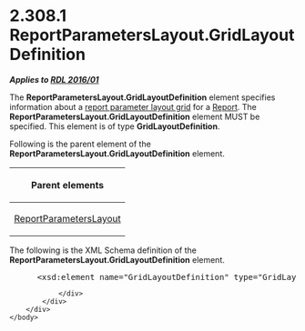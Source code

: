 <html dir="LTR" xmlns:mshelp="http://msdn.microsoft.com/mshelp" xmlns:ddue="http://ddue.schemas.microsoft.com/authoring/2003/5" xmlns:xlink="http://www.w3.org/1999/xlink" xmlns:tool="http://www.microsoft.com/tooltip">
    <head>
        <meta http-equiv="Content-Type" content="text/html; CHARSET=utf-8"></meta>
        <meta name="save" content="history"></meta>
        <title>2.308.1 ReportParametersLayout.GridLayoutDefinition</title>
        <xml>
            <mshelp:toctitle title="2.308.1 ReportParametersLayout.GridLayoutDefinition"></mshelp:toctitle>
            <mshelp:rltitle title="[MS-RDL]: ReportParametersLayout.GridLayoutDefinition"></mshelp:rltitle>
            <mshelp:keyword index="A" term="120b7888-b0d2-4b9b-8374-33d26abfa6d7"></mshelp:keyword>
            <mshelp:attr name="DCSext.ContentType" value="open specification"></mshelp:attr>
            <mshelp:attr name="AssetID" value="120b7888-b0d2-4b9b-8374-33d26abfa6d7"></mshelp:attr>
            <mshelp:attr name="TopicType" value="kbRef"></mshelp:attr>
            <mshelp:attr name="DCSext.Title" value="[MS-RDL]: ReportParametersLayout.GridLayoutDefinition" />
        </xml>
    </head>
    <body>
        <div id="header">
            <h1 class="heading">2.308.1 ReportParametersLayout.GridLayoutDefinition</h1>
        </div>
        <div id="mainSection">
            <div id="mainBody">
                <div id="allHistory" class="saveHistory"></div>
                <div id="sectionSection0" class="section" name="collapseableSection">
                    

<p><b><i>Applies to </i></b><a href="52ce3983-2bfc-4e72-9359-42aaf5fe4509.md"><b><i>RDL 2016/01</i></b></a></p>

<p>The <b>ReportParametersLayout.GridLayoutDefinition</b>
element specifies information about a <a href="b2482b3f-74ab-4ca8-a9e5-c07955011743.md#gt_96868796-6757-439e-ae5d-acd2caff00d3">report parameter layout grid</a>
for a <a href="6bbaafec-020b-406c-b4e7-5e4318b616cb.md">Report</a>. The <b>ReportParametersLayout.GridLayoutDefinition</b>
element MUST be specified. This element is of type <b>GridLayoutDefinition</b>.</p>

<p>Following is the parent element of the <b>ReportParametersLayout.GridLayoutDefinition</b>
element.</p>

<table>
 <thead>
  <tr>
   <th>
   <p>Parent elements</p>
   </th>
  </tr>
 </thead>
 <tr>
  <td>
  <p><a href="a55064c8-1395-42a3-8063-ec5dd8187864.md">ReportParametersLayout</a></p>
  </td>
 </tr>
</table>

<p>The following is the XML Schema definition of the <b>ReportParametersLayout.GridLayoutDefinition</b>
element.</p>

<dl>
<dd>
<div><pre> &lt;xsd:element name=&quot;GridLayoutDefinition&quot; type=&quot;GridLayoutDefinitionType&quot; minOccurs=&quot;1&quot; /&gt;
</pre></div>
</dd></dl>


                </div>
            </div>
        </div>
    </body>
</html>